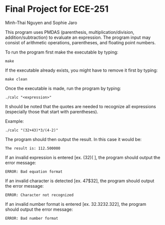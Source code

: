 # Final Project for ECE-251
Minh-Thai Nguyen and Sophie Jaro

This program uses PMDAS (parenthesis, multiplication/division, addition/subtraction) to evaluate an expression. The program input may consist of arithmetic operations, parentheses, and floating point numbers.

To run the program first make the executable by typing:

    make

If the executable already exists, you might have to remove it first by typing:

    make clean
    
Once the executable is made, run the program by typing:

    ./calc "<expression>"
    
It should be noted that the quotes are needed to recognize all expressions (especially those that start with parentheses).

Example:
    
    ./calc "(32+43)*3/(4-2)"
    
The program should then output the result. In this case it would be:

    The result is: 112.500000
    
If an invalid expression is entered [ex. (32)( ], the program should output the error message:

    ERROR: Bad equation format
    
If an invalid character is detected [ex. 47$32], the program should output the error message:
    
    ERROR: Character not recognized
    
If an invalid number format is entered [ex. 32.3232.322], the program should output the error message:

    ERROR: Bad number format
    

    
